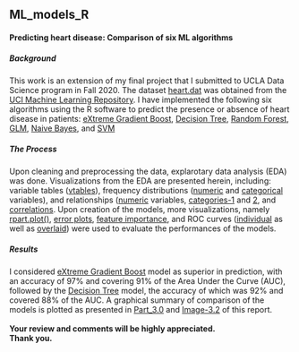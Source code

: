 ## ML_models_R
#### Predicting heart disease: Comparison of six ML algorithms<br />
##### Background
This work is an extension of my final project that I submitted to UCLA Data Science program in Fall 2020. The dataset [heart.dat](https://github.com/tsegayeh/ml_models_in_R/blob/main/heart.dat.csv) was obtained from the [UCI Machine Learning Repository](https://archive.ics.uci.edu/ml/datasets/Statlog+%28Heart%29). I have implemented the following six algorithms using the R software to predict the presence or absence of heart disease in patients: [eXtreme Gradient Boost](https://github.com/tsegayeh/ml_models_in_R/blob/main/Part_2.1_Models_XGBoost.R), [Decision Tree](https://github.com/tsegayeh/ml_models_in_R/blob/main/Part_2.2_DecisionTree.R), [Random Forest](https://github.com/tsegayeh/ml_models_in_R/blob/main/Part_2.3_RandomF.R),  
[GLM](https://github.com/tsegayeh/ml_models_in_R/blob/main/Part_2.4_GLM.R), [Naive Bayes](https://github.com/tsegayeh/ml_models_in_R/blob/main/Part_2.4_NaiveB.R), and 
[SVM](https://github.com/tsegayeh/ml_models_in_R/blob/main/Part_2.6_SVM.R) <br />
##### The Process
Upon cleaning and preprocessing the data, explarotary data analysis (EDA) was done. Visualizations from the EDA are presented herein, including: variable tables ([vtables](https://github.com/tsegayeh/ml_models_in_R/blob/main/Image-1.1%20Variable%20Tables%20-%20Original%20vs%20Transformed.PNG)), frequency distributions ([numeric](https://github.com/tsegayeh/ml_models_in_R/blob/main/Image-1.3%20Boxplots%2C%20Numeric%20Variables.png) and [categorical](https://github.com/tsegayeh/ml_models_in_R/blob/main/Image-1.2%20Barplots%2C%20Categorical%20Variables.png) variables), and relationships ([numeric](https://github.com/tsegayeh/ml_models_in_R/blob/main/Image-1.6%20Heart%20Disease%20by%20Variable%20-%20Numeric.png) variables, [categories-1](https://github.com/tsegayeh/ml_models_in_R/blob/main/Image-1.4%20Heart%20Disease%20by%20Category-1.png) and [2](https://github.com/tsegayeh/ml_models_in_R/blob/main/Image-1.4%20Heart%20Disease%20by%20Category-2.png), and [correlations](https://github.com/tsegayeh/ml_models_in_R/blob/main/Image-1.7%20Correlation.png). Upon creation of the models, more visualizations, namely [rpart.plot()](rpart.plot), [error plots](https://github.com/tsegayeh/ml_models_in_R/blob/main/Image-2.1%20e%24train_mloglos%20xgb.png), [feature importance](https://github.com/tsegayeh/ml_models_in_R/blob/main/Image-2.1.1%20Feature%20Importance%20-%20Xgb.png), and ROC curves ([individual](https://github.com/tsegayeh/ml_models_in_R/blob/main/Image-3.1_ROC-AUC-eachModel.png) as well as [overlaid](https://github.com/tsegayeh/ml_models_in_R/blob/main/Image-3.2%20ROC-AUC-all-Models.png)) were used to evaluate the performances of the models.<br />
##### Results
I considered [eXtreme Gradient Boost](https://github.com/tsegayeh/ml_models_in_R/blob/main/Part_2.1_Models_XGBoost.R) model as superior in prediction, with an accuracy of 97% and covering 91% of the Area Under the Curve (AUC), followed by the [Decision Tree](https://github.com/tsegayeh/ml_models_in_R/blob/main/Part_2.2_DecisionTree.R) model, the accuracy of which was 92% and covered 88% of the AUC. A graphical summary of comparison of the models is plotted as presented in [Part_3.0](https://github.com/tsegayeh/ml_models_in_R/blob/main/Part_3.0_ROC_AUC6.R) and [Image-3.2](https://github.com/tsegayeh/ml_models_in_R/blob/main/Image-3.2%20ROC-AUC-all-Models.png) of this report.<br /><br />
<b>Your review and comments will be highly appreciated.<b /><br />
Thank you.

